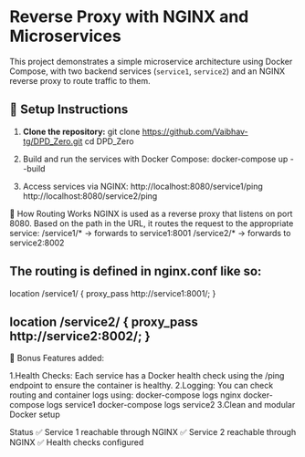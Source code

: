 # Reverse Proxy with NGINX and Microservices
This project demonstrates a simple microservice architecture using Docker Compose, with two backend services (`service1`, `service2`) and an NGINX reverse proxy to route traffic to them.

## 🚀 Setup Instructions

1. **Clone the repository:**
git clone https://github.com/Vaibhav-tg/DPD_Zero.git
cd DPD_Zero

2. Build and run the services with Docker Compose:
    docker-compose up --build

3. Access services via NGINX:
    http://localhost:8080/service1/ping
    http://localhost:8080/service2/ping

🔁 How Routing Works
NGINX is used as a reverse proxy that listens on port 8080. Based on the path in the URL, it routes the request to the appropriate service:
      /service1/* → forwards to service1:8001
      /service2/* → forwards to service2:8002

The routing is defined in nginx.conf like so:
------
location /service1/ {
    proxy_pass http://service1:8001/;
}

location /service2/ {
    proxy_pass http://service2:8002/;
}
-------

🎁 Bonus Features added:

1.Health Checks: Each service has a Docker health check using the /ping endpoint to ensure the container is healthy.
2.Logging: You can check routing and container logs using:
      docker-compose logs nginx
      docker-compose logs service1
      docker-compose logs service2
3.Clean and modular Docker setup

Status
 ✅ Service 1 reachable through NGINX
 ✅ Service 2 reachable through NGINX
 ✅ Health checks configured
